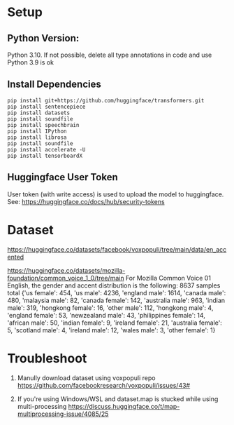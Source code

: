 # Setup
## Python Version:
Python 3.10. If not possible, delete all type annotations in code and use Python 3.9 is ok

## Install Dependencies
```
pip install git+https://github.com/huggingface/transformers.git
pip install sentencepiece
pip install datasets
pip install soundfile
pip install speechbrain
pip install IPython
pip install librosa
pip install soundfile
pip install accelerate -U
pip install tensorboardX
```


## Huggingface User Token
User token (with write access) is used to upload the model to huggingface.
See:
    https://huggingface.co/docs/hub/security-tokens

# Dataset
https://huggingface.co/datasets/facebook/voxpopuli/tree/main/data/en_accented


https://huggingface.co/datasets/mozilla-foundation/common_voice_1_0/tree/main
For Mozilla Common Voice 01 English, the gender and accent distribution is the following:
8637 samples total
{'us female': 454, 'us male': 4236, 'england male': 1614, 'canada male': 480, 'malaysia male': 82, 'canada female': 142, 'australia male': 963, 'indian male': 319, 'hongkong female': 16, 'other male': 112, 'hongkong male': 4, 'england female': 53, 'newzealand male': 43, 'philippines female': 14, 'african male': 50, 'indian female': 9, 'ireland female': 21, 'australia female': 5, 'scotland male': 4, 'ireland male': 12, 'wales male': 3, 'other female': 1}

# Troubleshoot
1. Manully download dataset using voxpopuli repo
https://github.com/facebookresearch/voxpopuli/issues/43#

2. If you're using Windows/WSL and dataset.map is stucked while using multi-processing
https://discuss.huggingface.co/t/map-multiprocessing-issue/4085/25
